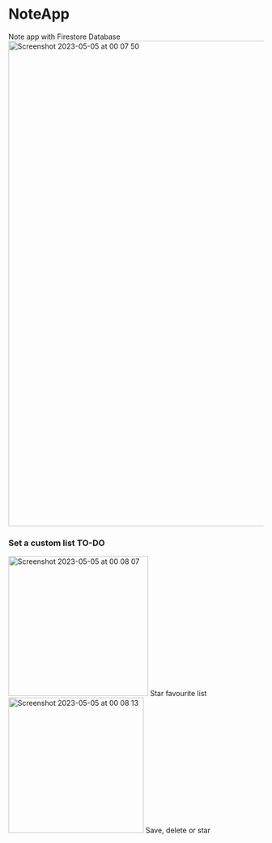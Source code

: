 # NoteApp
Note app with Firestore Database
<img width="957" alt="Screenshot 2023-05-05 at 00 07 50" src="https://user-images.githubusercontent.com/11790165/236291522-c2d5e3d8-573e-4940-9854-c2b2d4d66fa7.png">
### Set a custom list TO-DO
<img width="276" alt="Screenshot 2023-05-05 at 00 08 07" src="https://user-images.githubusercontent.com/11790165/236292665-743e2102-4302-45e7-955d-589f7b2d9cf8.png">
Star favourite list
<img width="267" alt="Screenshot 2023-05-05 at 00 08 13" src="https://user-images.githubusercontent.com/11790165/236293511-7bf719a5-078d-4d82-9571-4d418949355c.png">
Save, delete or star



